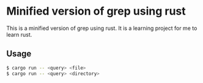 
# Minified version of grep using rust 

This is a minified version of grep using rust. It is a learning project for me to learn rust.

## Usage

```bash
$ cargo run -- <query> <file>
$ cargo run -- <query> <directory>
```

